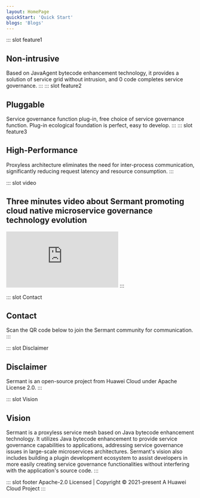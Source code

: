 ```yaml
---
layout: HomePage
quickStart: 'Quick Start'
blogs: 'Blogs'
---
```

::: slot feature1
## Non-intrusive
Based on JavaAgent bytecode enhancement technology, it provides a solution of service grid without intrusion, and 0 code completes service governance.
:::
::: slot feature2
## Pluggable
Service governance function plug-in, free choice of service governance function. Plug-in ecological foundation is perfect, easy to develop.
::: 
::: slot feature3
## High-Performance
Proxyless architecture eliminates the need for inter-process communication, significantly reducing request latency and resource consumption.
:::

::: slot video
## Three minutes video about Sermant promoting cloud native microservice governance technology evolution
<iframe src="https:////player.bilibili.com/player.html?aid=529220274&bvid=BV1Uu411s7gf&cid=1146652666&page=1"
scrolling="yes" border="0" frameborder="no" framespacing="0" allowfullscreen="true" id="sermant-video"> </iframe>
:::

::: slot Contact
## Contact
Scan the QR code below to join the Sermant community for communication.
:::

::: slot Disclaimer
## Disclaimer
Sermant is an open-source project from Huawei Cloud under Apache License 2.0.
:::

::: slot Vision
## Vision
Sermant is a proxyless service mesh based on Java bytecode enhancement technology. It utilizes Java bytecode enhancement to provide service governance capabilities to applications, addressing service governance issues in large-scale microservices architectures. Sermant's vision also includes building a plugin development ecosystem to assist developers in more easily creating service governance functionalities without interfering with the application's source code.
:::

::: slot footer
Apache-2.0 Licensed | Copyright © 2021-present A Huawei Cloud Project
:::

